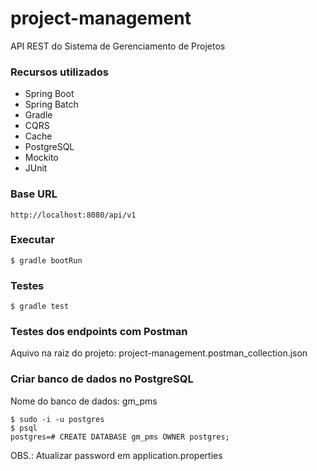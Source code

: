 # project-management
API REST do Sistema de Gerenciamento de Projetos

### Recursos utilizados
* Spring Boot
* Spring Batch
* Gradle
* CQRS
* Cache
* PostgreSQL
* Mockito
* JUnit

### Base URL
```
http://localhost:8080/api/v1
```

### Executar
```
$ gradle bootRun
```

### Testes
```
$ gradle test
```

### Testes dos endpoints com Postman
Aquivo na raiz do projeto: project-management.postman_collection.json


### Criar banco de dados no PostgreSQL

Nome do banco de dados: gm_pms

```
$ sudo -i -u postgres
$ psql
postgres=# CREATE DATABASE gm_pms OWNER postgres;
``` 

OBS.: Atualizar password em application.properties
